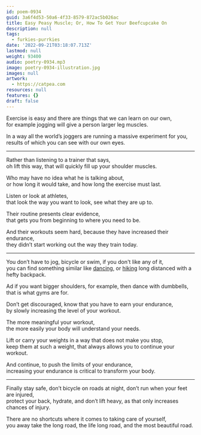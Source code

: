 ```yaml
---
id: poem-0934
guid: 3a6f4d53-50a6-4f33-8579-872ac5b026ac
title: Easy Peasy Muscle; Or, How To Get Your Beefcupcake On
description: null
tags:
  - furkies-purrkies
date: '2022-09-21T03:18:07.713Z'
lastmod: null
weight: 93400
audio: poetry-0934.mp3
image: poetry-0934-illustration.jpg
images: null
artwork:
  - https://catpea.com
resources: null
features: {}
draft: false
---
```


Exercise is easy and there are things that we can learn on our own,\
for example jogging will give a person larger leg muscles.

In a way all the world’s joggers are running a massive experiment for you,\
results of which you can see with our own eyes.

---

Rather than listening to a trainer that says,\
oh lift this way, that will quickly fill up your shoulder muscles.

Who may have no idea what he is talking about,\
or how long it would take, and how long the exercise must last.

Listen or look at athletes,\
that look the way you want to look, see what they are up to.

Their routine presents clear evidence,\
that gets you from beginning to where you need to be.

And their workouts seem hard, because they have increased their endurance,\
they didn’t start working out the way they train today.

---

You don’t have to jog, bicycle or swim, if you don't like any of it,\
you can find something similar like [dancing](https://www.youtube.com/results?search_query=tutorial+shuffle+dancing+cutting+shapes), or [hiking](https://www.youtube.com/watch?v=hPSvdKTEZug) long distanced with a hefty backpack.

Ad if you want bigger shoulders, for example, then dance with dumbbells,\
that is what gyms are for.

Don’t get discouraged, know that you have to earn your endurance,\
by slowly increasing the level of your workout.

The more meaningful your workout,\
the more easily your body will understand your needs.

Lift or carry your weights in a way that does not make you stop,\
keep them at such a weight, that always allows you to continue your workout.

And continue, to push the limits of your endurance,\
increasing your endurance is critical to transform your body.

---

Finally stay safe, don’t bicycle on roads at night, don’t run when your feet are injured,\
protect your back, hydrate, and don’t lift heavy, as that only increases chances of injury.

There are no shortcuts where it comes to taking care of yourself,\
you away take the long road, the life long road, and the most beautiful road.

